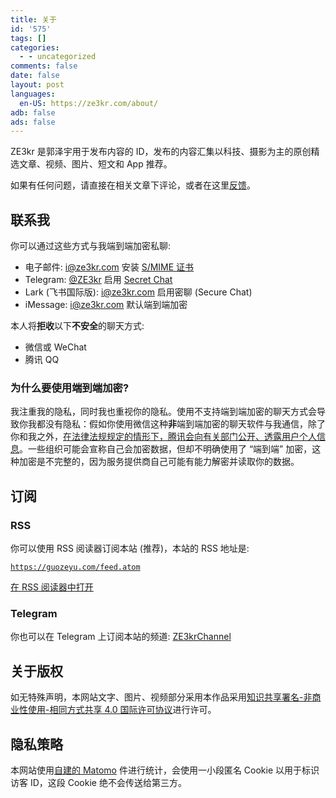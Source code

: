 ```yaml
---
title: 关于
id: '575'
tags: []
categories:
  - - uncategorized
comments: false
date: false
layout: post
languages:
  en-US: https://ze3kr.com/about/
adb: false
ads: false
---
```


ZE3kr 是郭泽宇用于发布内容的 ID，发布的内容汇集以科技、摄影为主的原创精选文章、视频、图片、短文和 App 推荐。

如果有任何问题，请直接在相关文章下评论，或者在这里[反馈](https://github.com/ZE3kr/guozeyu.com/issues)。

## 联系我

你可以通过这些方式与我端到端加密私聊:

+ 电子邮件: [i@ze3kr.com](mailto:i@ze3kr.com) 安装 [S/MIME 证书](/files/ze3kr.pem)
+ Telegram: [@ZE3kr](https://t.me/ZE3kr) 启用 [Secret Chat](https://telegram.org/faq#q-how-do-i-start-a-secret-chat)
+ Lark (飞书国际版): [i@ze3kr.com](https://www.larksuite.com/invitation/page/add_contact/?token=673u335b-b1bf-4127-8e78-1454bba2d9ft&unique_id=RIO3vNiUEPfCQyzQk3p9LA==) 启用密聊 (Secure Chat)
+ iMessage: [i@ze3kr.com](imessage://i@ze3kr.com) 默认端到端加密

本人将<strong>拒收</strong>以下<strong>不安全</strong>的聊天方式:

+ 微信或 WeChat
+ 腾讯 QQ

### 为什么要使用端到端加密?

我注重我的隐私，同时我也重视你的隐私。使用不支持端到端加密的聊天方式会导致你我都没有隐私：假如你使用微信这种<strong>非</strong>端到端加密的聊天软件与我通信，除了你和我之外，[在法律法规规定的情形下，腾讯会向有关部门公开、透露用户个人信息](https://weixin.qq.com/agreement?lang=zh_CN#%E5%85%AD%E3%80%81%E7%94%A8%E6%88%B7%E4%B8%AA%E4%BA%BA%E4%BF%A1%E6%81%AF%E4%BF%9D%E6%8A%A4)。一些组织可能会宣称自己会加密数据，但却不明确使用了 “端到端” 加密，这种加密是不完整的，因为服务提供商自己可能有能力解密并读取你的数据。

## 订阅

### RSS

你可以使用 RSS 阅读器订阅本站 (推荐)，本站的 RSS 地址是:

[`https://guozeyu.com/feed.atom`](https://guozeyu.com/feed.atom)

[在 RSS 阅读器中打开](feed://guozeyu.com/feed.atom)

### Telegram

你也可以在 Telegram 上订阅本站的频道: [ZE3krChannel](https://t.me/ZE3krChannel)

## 关于版权

如无特殊声明，本网站文字、图片、视频部分采用本作品采用[知识共享署名-非商业性使用-相同方式共享 4.0 国际许可协议](https://creativecommons.org/licenses/by-nc-sa/4.0/)进行许可。

## 隐私策略

本网站使用[自建的 Matomo](https://guozeyu.com/2016/01/piwik-wordpress/) 件进行统计，会使用一小段匿名 Cookie 以用于标识访客 ID，这段 Cookie 绝不会传送给第三方。

